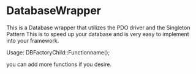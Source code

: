 DatabaseWrapper
===============

This is a Database wrapper that utilizes the PDO driver and the Singleton Pattern
This is to speed up your database and is very easy to implement into your framework.

Usage: DBFactoryChild::Functionname();

you can add more functions if you desire.
